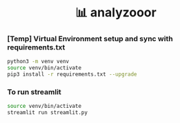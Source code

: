 <h1><div align=center>📊 analyzooor</div></h1>

### [Temp] Virtual Environment setup and sync with requirements.txt
```bash
python3 -m venv venv
source venv/bin/activate
pip3 install -r requirements.txt --upgrade
```

### To run streamlit
```bash
source venv/bin/activate
streamlit run streamlit.py
```